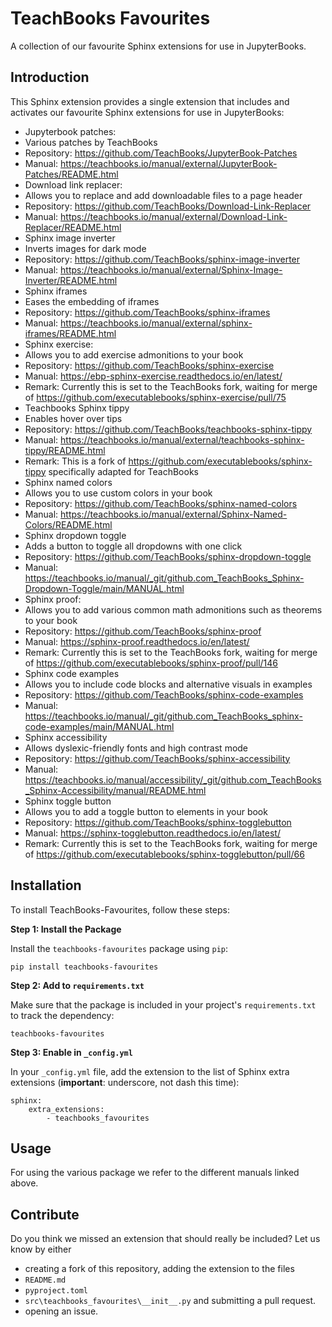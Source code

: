 # TeachBooks Favourites

A collection of our favourite Sphinx extensions for use in JupyterBooks.

## Introduction
This Sphinx extension provides a single extension that includes and activates our favourite Sphinx extensions for use in JupyterBooks:

- Jupyterbook patches:
 - Various patches by TeachBooks
 - Repository: https://github.com/TeachBooks/JupyterBook-Patches
 - Manual: https://teachbooks.io/manual/external/JupyterBook-Patches/README.html
- Download link replacer:
 - Allows you to replace and add downloadable files to a page header
 - Repository: https://github.com/TeachBooks/Download-Link-Replacer
 - Manual: https://teachbooks.io/manual/external/Download-Link-Replacer/README.html
- Sphinx image inverter
 - Inverts images for dark mode
 - Repository: https://github.com/TeachBooks/sphinx-image-inverter
 - Manual: https://teachbooks.io/manual/external/Sphinx-Image-Inverter/README.html
- Sphinx iframes
 - Eases the embedding of iframes
 - Repository: https://github.com/TeachBooks/sphinx-iframes
 - Manual: https://teachbooks.io/manual/external/sphinx-iframes/README.html
- Sphinx exercise:
 - Allows you to add exercise admonitions to your book
 - Repository: https://github.com/TeachBooks/sphinx-exercise
 - Manual: https://ebp-sphinx-exercise.readthedocs.io/en/latest/
 - Remark: Currently this is set to the TeachBooks fork, waiting for merge of https://github.com/executablebooks/sphinx-exercise/pull/75
- Teachbooks Sphinx tippy
 - Enables hover over tips
 - Repository: https://github.com/TeachBooks/teachbooks-sphinx-tippy
 - Manual: https://teachbooks.io/manual/external/teachbooks-sphinx-tippy/README.html
 - Remark: This is a fork of https://github.com/executablebooks/sphinx-tippy specifically adapted for TeachBooks
- Sphinx named colors
 - Allows you to use custom colors in your book
 - Repository: https://github.com/TeachBooks/sphinx-named-colors
 - Manual: https://teachbooks.io/manual/external/Sphinx-Named-Colors/README.html
- Sphinx dropdown toggle
 - Adds a button to toggle all dropdowns with one click
 - Repository: https://github.com/TeachBooks/sphinx-dropdown-toggle
 - Manual: https://teachbooks.io/manual/_git/github.com_TeachBooks_Sphinx-Dropdown-Toggle/main/MANUAL.html
- Sphinx proof:
 - Allows you to add various common math admonitions such as theorems to your book
 - Repository: https://github.com/TeachBooks/sphinx-proof
 - Manual: https://sphinx-proof.readthedocs.io/en/latest/
  - Remark: Currently this is set to the TeachBooks fork, waiting for merge of https://github.com/executablebooks/sphinx-proof/pull/146
- Sphinx code examples
 - Allows you to include code blocks and alternative visuals in examples
 - Repository: https://github.com/TeachBooks/sphinx-code-examples
 - Manual: https://teachbooks.io/manual/_git/github.com_TeachBooks_sphinx-code-examples/main/MANUAL.html
- Sphinx accessibility
 - Allows dyslexic-friendly fonts and high contrast mode
 - Repository: https://github.com/TeachBooks/sphinx-accessibility
 - Manual: https://teachbooks.io/manual/accessibility/_git/github.com_TeachBooks_Sphinx-Accessibility/manual/README.html
- Sphinx toggle button
 - Allows you to add a toggle button to elements in your book
 - Repository: https://github.com/TeachBooks/sphinx-togglebutton
 - Manual: https://sphinx-togglebutton.readthedocs.io/en/latest/
 - Remark: Currently this is set to the TeachBooks fork, waiting for merge of https://github.com/executablebooks/sphinx-togglebutton/pull/66


## Installation
To install TeachBooks-Favourites, follow these steps:

**Step 1: Install the Package**

Install the `teachbooks-favourites` package using `pip`:
```
pip install teachbooks-favourites
```

**Step 2: Add to `requirements.txt`**

Make sure that the package is included in your project's `requirements.txt` to track the dependency:
```
teachbooks-favourites
```

**Step 3: Enable in `_config.yml`**

In your `_config.yml` file, add the extension to the list of Sphinx extra extensions (**important**: underscore, not dash this time):
```
sphinx: 
    extra_extensions:
        - teachbooks_favourites
```

## Usage

For using the various package we refer to the different manuals linked above.

## Contribute

Do you think we missed an extension that should really be included? Let us know by either

- creating a fork of this repository, adding the extension to the files
 - `README.md`
 - `pyproject.toml`
 - `src\teachbooks_favourites\__init__.py`
 and submitting a pull request.
- opening an issue.